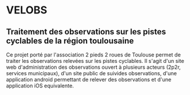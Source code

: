 VELOBS
==============

Traitement des observations sur les pistes cyclables de la région toulousaine
--------------

Ce projet porté par l'association 2 pieds 2 roues de Toulouse permet de traiter les observations relevées sur les pistes cyclables.
Il s'agit d'un site web d'administration des observations ouvert à plusieurs acteurs (2p2r, services municipaux), d'un site public de suivides observations, d'une application android permettant de relever des observations et d'une application iOS equivalente.
